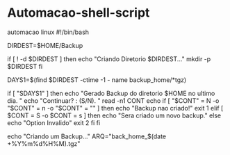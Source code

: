 # Automacao-shell-script
automacao linux 
#!/bin/bash

DIRDEST=$HOME/Backup

if [ ! -d $DIRDEST ]
then
        echo "Criando Diretorio $DIRDEST..."
        mkdir -p $DIRDEST
fi

DAYS1=$(find $DIRDEST -ctime -1 - name backup_home/*tgz)

if [ "SDAYS1" ]
then
        echo "Gerado Backup do diretorio $HOME no ultimo dia. "
        echo "Continuar? : (S/N). "
        read -n1 CONT
        echo 
        if [ "$CONT" = N -o "$CONT" = n -o "$CONT" = "" ]
        then
                echo "Backup nao criado!"
                exit 1
        elif [ $CONT = S -o $CONT = s ]
        then
                echo "Sera criado um novo backup."
        else
                echo "Option Invalido"
                exit 2
        fi
fi

echo "Criando um Backup..."
ARQ="back_home_$(date +%Y%m%d%H%M).tgz"
